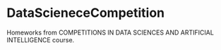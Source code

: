 # DataScieneceCompetition
Homeworks from COMPETITIONS IN DATA SCIENCES AND ARTIFICIAL INTELLIGENCE course.

